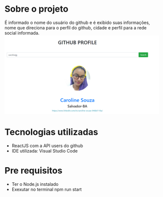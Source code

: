 # Sobre o projeto
É informado o nome do usuário do github e é exibido suas informações, nome que direciona para o perfil do github, cidade e perfil para a rede social informada. 
![Mobile 1](https://github.com/Carolinejg/aulao13/blob/main/fig/git.png)
# Tecnologias utilizadas
- ReactJS com a API users do github 
- IDE utilizada: Visual Studio Code
# Pre requisitos 
- Ter o Node.js instalado 
- Exexutar no terminal npm run start

